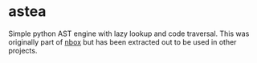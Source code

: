 # astea

Simple python AST engine with lazy lookup and code traversal. This was originally part of [nbox](https://github.com/NimbleBoxAI/nbox) but has been extracted out to be used in other projects.
